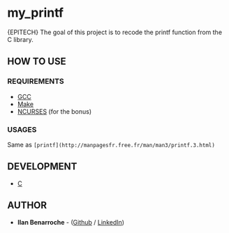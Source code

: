# my_printf
{EPITECH} The goal of this project is to recode the printf function from the C library.

## HOW TO USE

### REQUIREMENTS

* [GCC](https://gcc.gnu.org/)
* [Make](https://www.gnu.org/software/make/)
* [NCURSES](https://fr.wikipedia.org/wiki/Ncurses) (for the bonus)

### USAGES

Same as ```[printf](http://manpagesfr.free.fr/man/man3/printf.3.html)```

## DEVELOPMENT

* [C](https://fr.wikipedia.org/wiki/C_(langage))

## AUTHOR

* **Ilan Benarroche** - ([Github](https://github.com/Ilano30) / [LinkedIn](https://www.linkedin.com/in/ilan-benarroche-1a9b33173/))

